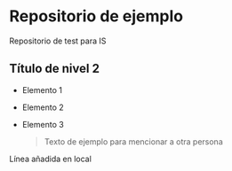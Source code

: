 # Repositorio de ejemplo
Repositorio de test para IS

## Título de nivel 2
- Elemento 1
- Elemento 2
- Elemento 3

  > Texto de ejemplo
  > para mencionar a otra persona

Línea añadida en local